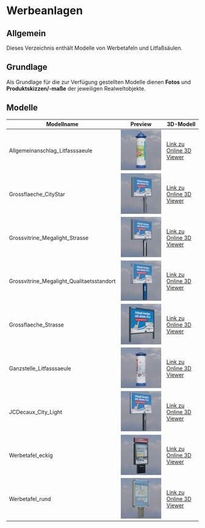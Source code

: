 # Werbeanlagen
## Allgemein
Dieses Verzeichnis enthält Modelle von Werbetafeln und Litfaßsäulen.

## Grundlage
Als Grundlage für die zur Verfügung gestellten Modelle dienen **Fotos** und **Produktskizzen/-maße** der jeweiligen Realweltobjekte. 
## Modelle 
 | Modellname | Preview | 3D-Modell | 
 | --- | --- | --- |
| Allgemeinanschlag_Litfasssaeule |![Image](../Thumbnails/Werbeanlagen/Allgemeinanschlag_Litfasssaeule.jpg)| [Link zu Online 3D Viewer](https://3dviewer.net/embed.html#model=https://github.com/rostock/3DModels/blob/dev/GLBFiles/Werbeanlagen/Allgemeinanschlag_Litfasssaeule.glb$camera=0,0,0$cameramode=perspective$envsettings=fishermans_bastion,on$backgroundcolor=200,200,200,255$defaultcolor=200,200,200$edgesettings=off,0,0,0,20)  |
| Grossflaeche_CityStar |![Image](../Thumbnails/Werbeanlagen/Grossflaeche_CityStar.jpg)| [Link zu Online 3D Viewer](https://3dviewer.net/embed.html#model=https://github.com/rostock/3DModels/blob/dev/GLBFiles/Werbeanlagen/Grossflaeche_CityStar.glb$camera=0,0,0$cameramode=perspective$envsettings=fishermans_bastion,on$backgroundcolor=200,200,200,255$defaultcolor=200,200,200$edgesettings=off,0,0,0,20)  |
| Grossvitrine_Megalight_Strasse |![Image](../Thumbnails/Werbeanlagen/Grossvitrine_Megalight_Strasse.jpg)| [Link zu Online 3D Viewer](https://3dviewer.net/embed.html#model=https://github.com/rostock/3DModels/blob/dev/GLBFiles/Werbeanlagen/Grossvitrine_Megalight_Strasse.glb$camera=0,0,0$cameramode=perspective$envsettings=fishermans_bastion,on$backgroundcolor=200,200,200,255$defaultcolor=200,200,200$edgesettings=off,0,0,0,20)  |
| Grossvitrine_Megalight_Qualitaetsstandort |![Image](../Thumbnails/Werbeanlagen/Grossvitrine_Megalight_Qualitaetsstandort.jpg)| [Link zu Online 3D Viewer](https://3dviewer.net/embed.html#model=https://github.com/rostock/3DModels/blob/dev/GLBFiles/Werbeanlagen/Grossvitrine_Megalight_Qualitaetsstandort.glb$camera=0,0,0$cameramode=perspective$envsettings=fishermans_bastion,on$backgroundcolor=200,200,200,255$defaultcolor=200,200,200$edgesettings=off,0,0,0,20)  |
| Grossflaeche_Strasse |![Image](../Thumbnails/Werbeanlagen/Grossflaeche_Strasse.jpg)| [Link zu Online 3D Viewer](https://3dviewer.net/embed.html#model=https://github.com/rostock/3DModels/blob/dev/GLBFiles/Werbeanlagen/Grossflaeche_Strasse.glb$camera=0,0,0$cameramode=perspective$envsettings=fishermans_bastion,on$backgroundcolor=200,200,200,255$defaultcolor=200,200,200$edgesettings=off,0,0,0,20)  |
| Ganzstelle_Litfasssaeule |![Image](../Thumbnails/Werbeanlagen/Ganzstelle_Litfasssaeule.jpg)| [Link zu Online 3D Viewer](https://3dviewer.net/embed.html#model=https://github.com/rostock/3DModels/blob/dev/GLBFiles/Werbeanlagen/Ganzstelle_Litfasssaeule.glb$camera=0,0,0$cameramode=perspective$envsettings=fishermans_bastion,on$backgroundcolor=200,200,200,255$defaultcolor=200,200,200$edgesettings=off,0,0,0,20)  |
| JCDecaux_City_Light |![Image](../Thumbnails/Werbeanlagen/JCDecaux_City_Light.jpg)| [Link zu Online 3D Viewer](https://3dviewer.net/embed.html#model=https://github.com/rostock/3DModels/blob/dev/GLBFiles/Werbeanlagen/JCDecaux_City_Light.glb$camera=0,0,0$cameramode=perspective$envsettings=fishermans_bastion,on$backgroundcolor=200,200,200,255$defaultcolor=200,200,200$edgesettings=off,0,0,0,20)  |
| Werbetafel_eckig |![Image](../Thumbnails/Werbeanlagen/Werbetafel_eckig.jpg)| [Link zu Online 3D Viewer](https://3dviewer.net/embed.html#model=https://github.com/rostock/3DModels/blob/dev/GLBFiles/Werbeanlagen/Werbetafel_eckig.glb$camera=0,0,0$cameramode=perspective$envsettings=fishermans_bastion,on$backgroundcolor=200,200,200,255$defaultcolor=200,200,200$edgesettings=off,0,0,0,20)  |
| Werbetafel_rund |![Image](../Thumbnails/Werbeanlagen/Werbetafel_rund.jpg)| [Link zu Online 3D Viewer](https://3dviewer.net/embed.html#model=https://github.com/rostock/3DModels/blob/dev/GLBFiles/Werbeanlagen/Werbetafel_rund.glb$camera=0,0,0$cameramode=perspective$envsettings=fishermans_bastion,on$backgroundcolor=200,200,200,255$defaultcolor=200,200,200$edgesettings=off,0,0,0,20)  |
